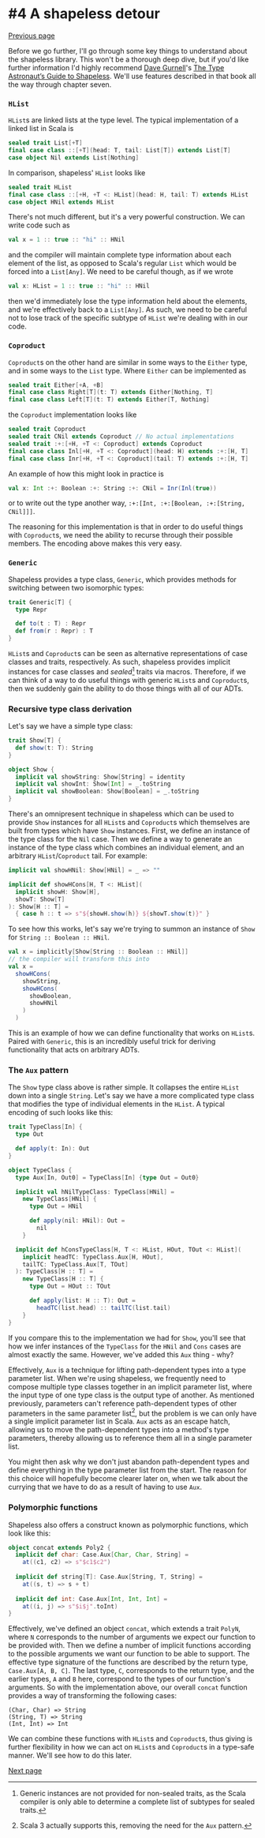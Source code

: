 # #4 A shapeless detour

[Previous page](03-constraining-value-types.md)

Before we go further, I'll go through some key things to understand about the shapeless library. This won't be a thorough deep dive, but if you'd like further information I'd highly recommend [Dave Gurnell](https://twitter.com/davegurnell)'s [The Type Astronaut’s Guide to Shapeless](https://books.underscore.io/shapeless-guide/shapeless-guide.html). We'll use features described in that book all the way through chapter seven.

### `HList`
`HList`s are linked lists at the type level. The typical implementation of a linked list in Scala is
```scala
sealed trait List[+T]
final case class ::[+T](head: T, tail: List[T]) extends List[T]
case object Nil extends List[Nothing]
```
In comparison, shapeless' `HList` looks like
```scala
sealed trait HList
final case class ::[+H, +T <: HList](head: H, tail: T) extends HList
case object HNil extends HList
```
There's not much different, but it's a very powerful construction. We can write code such as
```scala
val x = 1 :: true :: "hi" :: HNil
```
and the compiler will maintain complete type information about each element of the list, as opposed to Scala's regular `List` which would be forced into a `List[Any]`. We need to be careful though, as if we wrote
```scala
val x: HList = 1 :: true :: "hi" :: HNil
```
then we'd immediately lose the type information held about the elements, and we're effectively back to a `List[Any]`. As such, we need to be careful not to lose track of the specific subtype of `HList` we're dealing with in our code.

### `Coproduct`
`Coproduct`s on the other hand are similar in some ways to the `Either` type, and in some ways to the `List` type. Where `Either` can be implemented as
```scala
sealed trait Either[+A, +B]
final case class Right[T](t: T) extends Either[Nothing, T]
final case class Left[T](t: T) extends Either[T, Nothing]
```
the `Coproduct` implementation looks like
```scala
sealed trait Coproduct
sealed trait CNil extends Coproduct // No actual implementations
sealed trait :+:[+H, +T <: Coproduct] extends Coproduct
final case class Inl[+H, +T <: Coproduct](head: H) extends :+:[H, T]
final case class Inr[+H, +T <: Coproduct](tail: T) extends :+:[H, T]
```
An example of how this might look in practice is
```scala
val x: Int :+: Boolean :+: String :+: CNil = Inr(Inl(true))
```
or to write out the type another way, `:+:[Int, :+:[Boolean, :+:[String, CNil]]]`.

The reasoning for this implementation is that in order to do useful things with `Coproduct`s, we need the ability to recurse through their possible members. The encoding above makes this very easy.

### `Generic`
Shapeless provides a type class, `Generic`, which provides methods for switching between two isomorphic types:
```scala
trait Generic[T] {
  type Repr

  def to(t : T) : Repr
  def from(r : Repr) : T
}
```
`HList`s and `Coproduct`s can be seen as alternative representations of case classes and traits, respectively. As such, shapeless provides implicit instances for case classes and _sealed_[^1] traits via macros. Therefore, if we can think of a way to do useful things with generic `HList`s and `Coproduct`s, then we suddenly gain the ability to do those things with all of our ADTs.

### Recursive type class derivation
Let's say we have a simple type class:
```scala
trait Show[T] {
  def show(t: T): String
}

object Show {
  implicit val showString: Show[String] = identity
  implicit val showInt: Show[Int] = _.toString
  implicit val showBoolean: Show[Boolean] = _.toString
}
```
There's an omnipresent technique in shapeless which can be used to provide `Show` instances for all `HList`s and `Coproduct`s which themselves are built from types which have `Show` instances. First, we define an instance of the type class for the `Nil` case. Then we define a way to generate an instance of the type class which combines an individual element, and an arbitrary `HList`/`Coproduct` tail. For example:
```scala
implicit val showHNil: Show[HNil] = _ => ""

implicit def showHCons[H, T <: HList](
  implicit showH: Show[H], 
  showT: Show[T]
): Show[H :: T] = 
  { case h :: t => s"${showH.show(h)} ${showT.show(t)}" }
```
To see how this works, let's say we're trying to summon an instance of `Show` for `String :: Boolean :: HNil`.
```scala
val x = implicitly[Show[String :: Boolean :: HNil]]
// the compiler will transform this into
val x = 
  showHCons(
    showString,
    showHCons(
      showBoolean,
      showHNil
    )
  )
```
This is an example of how we can define functionality that works on `HList`s. Paired with `Generic`, this is an incredibly useful trick for deriving functionality that acts on arbitrary ADTs.

### The `Aux` pattern
The `Show` type class above is rather simple. It collapses the entire `HList` down into a single `String`. Let's say we have a more complicated type class that modifies the type of individual elements in the `HList`. A typical encoding of such looks like this:
```scala
trait TypeClass[In] {
  type Out

  def apply(t: In): Out
}

object TypeClass {
  type Aux[In, Out0] = TypeClass[In] {type Out = Out0}

  implicit val hNilTypeClass: TypeClass[HNil] =
    new TypeClass[HNil] {
      type Out = HNil

      def apply(nil: HNil): Out =
        nil
    }

  implicit def hConsTypeClass[H, T <: HList, HOut, TOut <: HList](
    implicit headTC: TypeClass.Aux[H, HOut],
    tailTC: TypeClass.Aux[T, TOut]
  ): TypeClass[H :: T] =
    new TypeClass[H :: T] {
      type Out = HOut :: TOut

      def apply(list: H :: T): Out =
        headTC(list.head) :: tailTC(list.tail)
    }
}
```
If you compare this to the implementation we had for `Show`, you'll see that how we infer instances of the `TypeClass` for the `HNil` and `Cons` cases are almost exactly the same. However, we've added this `Aux` thing - why?

Effectively, `Aux` is a technique for lifting path-dependent types into a type parameter list. When we're using shapeless, we frequently need to compose multiple type classes together in an implicit parameter list, where the input type of one type class is the output type of another. As mentioned previously, parameters can't reference path-dependent types of other parameters in the same parameter list[^2], but the problem is we can only have a single implicit parameter list in Scala. `Aux` acts as an escape hatch, allowing us to move the path-dependent types into a method's type parameters, thereby allowing us to reference them all in a single parameter list.

You might then ask why we don't just abandon path-dependent types and define everything in the type parameter list from the start. The reason for this choice will hopefully become clearer later on, when we talk about the currying that we have to do as a result of having to use `Aux`.

### Polymorphic functions
Shapeless also offers a construct known as polymorphic functions, which look like this:
```scala
object concat extends Poly2 {
  implicit def char: Case.Aux[Char, Char, String] =
    at((c1, c2) => s"$c1$c2")
    
  implicit def string[T]: Case.Aux[String, T, String] =
    at((s, t) => s + t)
    
  implicit def int: Case.Aux[Int, Int, Int] =
    at((i, j) => s"$i$j".toInt)
}
```
Effectively, we've defined an object `concat`, which extends a trait `PolyN`, where `N` corresponds to the number of arguments we expect our function to be provided with. Then we define a number of implicit functions according to the possible arguments we want our function to be able to support. The effective type signature of the functions are described by the return type, `Case.Aux[A, B, C]`. The last type, `C`, corresponds to the return type, and the earlier types, `A` and `B` here, correspond to the types of our function's arguments. So with the implementation above, our overall `concat` function provides a way of transforming the following cases:
```text
(Char, Char) => String
(String, T) => String
(Int, Int) => Int
```
We can combine these functions with `HList`s and `Coproduct`s, thus giving is further flexibility in how we can act on `HList`s and `Coproduct`s in a type-safe manner. We'll see how to do this later.

[Next page](05-initialising-the-map.md)

[^1]: Generic instances are not provided for non-sealed traits, as the Scala compiler is only able to determine a complete list of subtypes for sealed traits.
[^2]: Scala 3 actually supports this, removing the need for the `Aux` pattern. 
